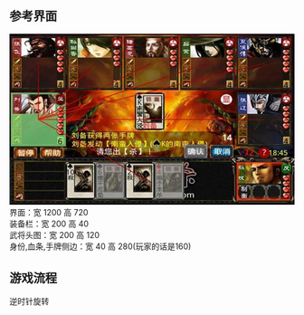 ## 参考界面
![img.png](img.png)
界面：宽 1200 高 720<br>
装备栏：宽 200 高 40<br>
武将头图：宽 200 高 120<br>
身份,血条,手牌侧边：宽 40 高 280(玩家的话是160)<br>
## 游戏流程
逆时针旋转
